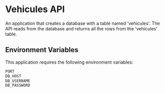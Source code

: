 # Vehicules API

An application that creates a database with a table named 'vehicules'. The API reads from the database and returns all the rows from the 'vehicules' table.

## Environment Variables

This application requires the following environment variables:
```javascript
PORT
DB_HOST
DB_USERNAME
DB_PASSWORD
```

